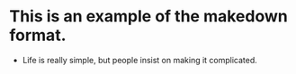 # This is an example of the makedown format.
* Life is really simple, but people insist on making it complicated.